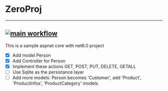 # ZeroProj
----------------
[![main workflow](https://github.com/AveryMkv3/stargit33/actions/workflows/main-wf.yaml/badge.svg)](https://github.com/AveryMkv3/stargit33/actions/workflows/main-wf.yaml)
----------------

This is a sample aspnet core with net6.0 project

- [X] Add model Person
- [X] Add Controller for Person
- [X] Implement these actions GET, POST, PUT, DELETE, GETALL
- [ ] Use Sqlite as the persistance layer
- [ ] Add more models: Person becomes 'Customer', add 'Product', 'ProductInfos', 'ProductCategory' models 

